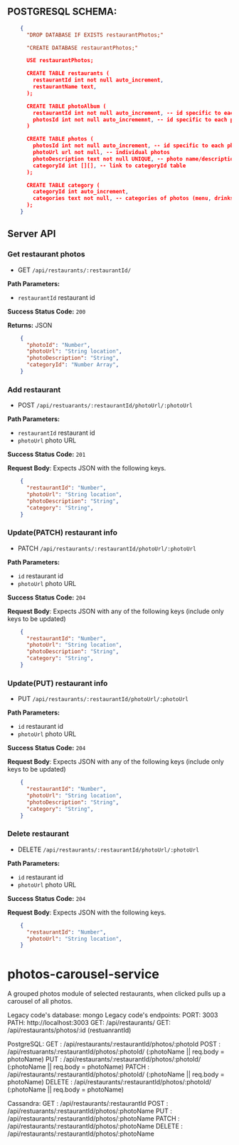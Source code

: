 ## POSTGRESQL SCHEMA:
```json 
    {
      "DROP DATABASE IF EXISTS restaurantPhotos;"

      "CREATE DATABASE restaurantPhotos;"

      USE restaurantPhotos;

      CREATE TABLE restaurants (
        restaurantId int not null auto_increment,
        restaurantName text,
      );

      CREATE TABLE photoAlbum (
        restaurantId int not null auto_increment, -- id specific to each restaurant album
        photosId int not null auto_incrememnt, -- id specific to each photo album
      )

      CREATE TABLE photos (
        photosId int not null auto_increment, -- id specific to each photo
        photoUrl url not null, -- individual photos
        photoDescription text not null UNIQUE, -- photo name/description
        categoryId int [][], -- link to categoryId table
      );

      CREATE TABLE category (
        categoryId int auto_increment,
        categories text not null, -- categories of photos (menu, drinks, pasta, soups)`
      );
    }
```




## Server API


### Get restaurant photos
  * GET `/api/restaurants/:restaurantId/`

**Path Parameters:**
  * `restaurantId` restaurant id

**Success Status Code:** `200`

**Returns:** JSON

```json
    {
      "photoId": "Number",
      "photoUrl": "String location",
      "photoDescription": "String",
      "categoryId": "Number Array",
    }
```



### Add restaurant
  * POST `/api/restuarants/:restaurantId/photoUrl/:photoUrl`
  
**Path Parameters:**
  * `restaurantId` restaurant id
  * `photoUrl` photo URL

**Success Status Code:** `201`

**Request Body**: Expects JSON with the following keys.

```json
    {
      "restaurantId": "Number",
      "photoUrl": "String location",
      "photoDescription": "String",
      "category": "String",
    }
```




### Update(PATCH) restaurant info
  * PATCH `/api/restaurants/:restaurantId/photoUrl/:photoUrl`

**Path Parameters:**
  * `id` restaurant id
  * `photoUrl` photo URL

**Success Status Code:** `204`

**Request Body**: Expects JSON with any of the following keys (include only keys to be updated)

```json
    {
      "restaurantId": "Number",
      "photoUrl": "String location",
      "photoDescription": "String",
      "category": "String",
    }
```



### Update(PUT) restaurant info
  * PUT `/api/restaurants/:restaurantId/photoUrl/:photoUrl`

**Path Parameters:**
  * `id` restaurant id
  * `photoUrl` photo URL

**Success Status Code:** `204`

**Request Body**: Expects JSON with any of the following keys (include only keys to be updated)

```json
    {
      "restaurantId": "Number",
      "photoUrl": "String location",
      "photoDescription": "String",
      "category": "String",
    }
```



### Delete restaurant
  * DELETE `/api/restaurants/:restaurantId/photoUrl/:photoUrl`

**Path Parameters:**
  * `id` restaurant id
  * `photoUrl` photo URL

**Success Status Code:** `204`

**Request Body**: Expects JSON with the following keys.

```json
    {
      "restaurantId": "Number",
      "photoUrl": "String location",
    }
```






# photos-carousel-service
A grouped photos module of selected restaurants, when clicked pulls up a carousel of all photos.

Legacy code's database: mongo
Legacy code's endpoints:
  PORT: 3003
  PATH: http://localhost:3003
  GET: /api/restaurants/
  GET: /api/restaurants/photos/:id (restuanrantId)

PostgreSQL:
GET    : /api/restaurants/:restaurantId/photos/:photoId
POST   : /api/restuarants/:restaurantId/photos/:photoId/ (:photoName || req.body = photoName)
PUT    : /api/restaurants/:restaurantId/photos/:photoId/ (:photoName || req.body = photoName)
PATCH  : /api/restaurants/:restaurantId/photos/:photoId/ (:photoName || req.body = photoName)
DELETE : /api/restaurants/:restaurantId/photos/:photoId/ (:photoName || req.body = photoName)

Cassandra:
GET    : /api/restaurants/:restaurantId
POST   : /api/restuarants/:restaurantId/photos/:photoName
PUT    : /api/restaurants/:restaurantId/photos/:photoName
PATCH  : /api/restaurants/:restaurantId/photos/:photoName
DELETE : /api/restaurants/:restaurantId/photos/:photoName
